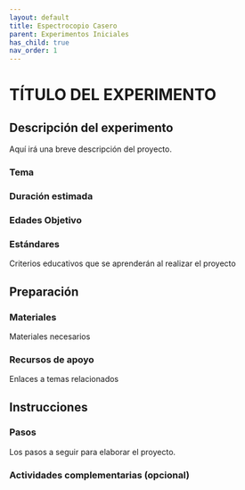 ```yaml
---
layout: default
title: Espectrocopio Casero
parent: Experimentos Iniciales
has_child: true
nav_order: 1
---
```


# TÍTULO DEL EXPERIMENTO

## Descripción del experimento
Aquí irá una breve descripción del proyecto.

### Tema

### Duración estimada


### Edades Objetivo 

### Estándares
Criterios educativos que se aprenderán al realizar el proyecto

## Preparación
### Materiales 
Materiales necesarios

### Recursos de apoyo
Enlaces a temas relacionados

## Instrucciones
### Pasos
Los pasos a seguir para elaborar el proyecto.

### Actividades complementarias (opcional)
